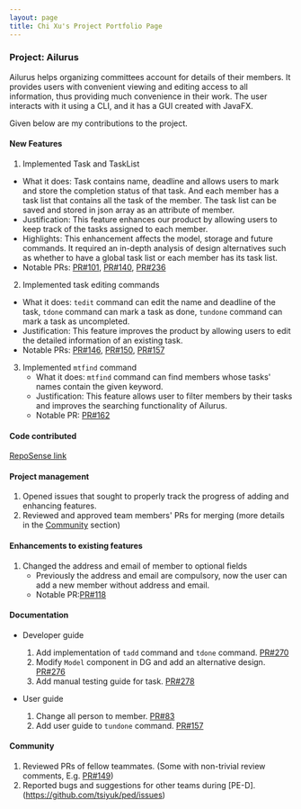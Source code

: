 ```yaml
---
layout: page
title: Chi Xu's Project Portfolio Page
---
```


### Project: Ailurus

Ailurus helps organizing committees account for details of their members. 
It provides users with convenient viewing and editing access to all information, thus providing much convenience in their work.
The user interacts with it using a CLI, and it has a GUI created with JavaFX.

Given below are my contributions to the project.

#### New Features
1. Implemented Task and TaskList
  * What it does: Task contains name, deadline and allows users to mark and store the completion status of that task.
    And each member has a task list that contains all the task of the member. The task list can be saved and stored in json array as an attribute of member.
  * Justification: This feature enhances our product by allowing users to keep track of the tasks assigned to each member.
  * Highlights: This enhancement affects the model, storage and future commands. It required an in-depth analysis of design alternatives such as whether to have a global task list or each member has its task list.
  * Notable PRs: [PR#101](https://github.com/AY2122S1-CS2103T-T15-2/tp/pull/101), [PR#140](https://github.com/AY2122S1-CS2103T-T15-2/tp/pull/140), [PR#236](https://github.com/AY2122S1-CS2103T-T15-2/tp/pull/236)

2. Implemented task editing commands
  * What it does: `tedit` command can edit the name and deadline of the task, `tdone` command can mark a task as done, `tundone` command can mark a task as uncompleted.
  * Justification: This feature improves the product by allowing users to edit the detailed information of an existing task.
  * Notable PRs: [PR#146](https://github.com/AY2122S1-CS2103T-T15-2/tp/pull/146), [PR#150](https://github.com/AY2122S1-CS2103T-T15-2/tp/pull/150), [PR#157](https://github.com/AY2122S1-CS2103T-T15-2/tp/pull/157)

3. Implemented `mtfind` command
   * What it does: `mtfind` command can find members whose tasks' names contain the given keyword.
   * Justification: This feature allows user to filter members by their tasks and improves the searching functionality of Ailurus.
   * Notable PR: [PR#162](https://github.com/AY2122S1-CS2103T-T15-2/tp/pull/162)

#### Code contributed 
[RepoSense link](https://nus-cs2103-ay2122s1.github.io/tp-dashboard/?search=tsiyuk)

#### Project management
1. Opened issues that sought to properly track the progress of adding and enhancing features.
2. Reviewed and approved team members' PRs for merging (more details in the [Community](#community) section)

#### Enhancements to existing features
1. Changed the address and email of member to optional fields
    * Previously the address and email are compulsory, now the user can add a new member without address and email.
    * Notable PR:[PR#118](https://github.com/AY2122S1-CS2103T-T15-2/tp/pull/118)

#### Documentation
* Developer guide
    1. Add implementation of `tadd` command and `tdone` command. [PR#270](https://github.com/AY2122S1-CS2103T-T15-2/tp/pull/270)
    2. Modify `Model` component in DG and add an alternative design. [PR#276](https://github.com/AY2122S1-CS2103T-T15-2/tp/pull/276)
    3. Add manual testing guide for task. [PR#278](https://github.com/AY2122S1-CS2103T-T15-2/tp/pull/278)

* User guide
    1. Change all person to member. [PR#83](https://github.com/AY2122S1-CS2103T-T15-2/tp/pull/83)
    2. Add user guide to `tundone` command. [PR#157](https://github.com/AY2122S1-CS2103T-T15-2/tp/pull/157)

#### Community
1. Reviewed PRs of fellow teammates. (Some with non-trivial review comments, E.g. [PR#149](https://github.com/AY2122S1-CS2103T-T15-2/tp/pull/149))
2. Reported bugs and suggestions for other teams during [PE-D].(https://github.com/tsiyuk/ped/issues)
